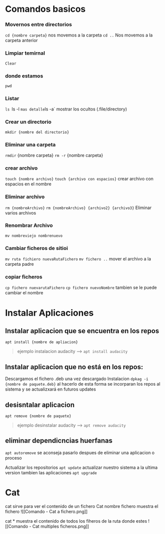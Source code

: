# Comandos basicos

### Movernos entre directorios
`cd {nombre carpeta}` nos movemos a la carpeta
`cd ..` Nos movemos a la carpeta anterior
### Limpiar temirnal
`Clear`
### donde estamos
`pwd`
### Listar 
`ls
`ls -l ` mas detalle
`ls -a` mostrar los ocultos (.file/directory)

### Crear un directorio
`mkdir {nombre del directorio}`
### Eliminar una carpeta
`rmdir` {nombre carpeta}
`rm -r` {nombre carpeta}

### crear archivo
`touch {nombre archivo}`
`touch {archivo con espacios}` crear archivo con espacios en el nombre
### Eliminar archivo
`rm {nombreArchivo}`
`rm {nombreArchivo} {archivo2} {archivo3}` Eliminar varios archivos
### Renombrar Archivo
`mv nombreviejo nombrenuevo`

### Cambiar ficheros de sitioi
`mv ruta fichiero nuevaRutaFichero`
`mv fichero ..` mover el archivo a la carpeta padre

### copiar ficheros
`cp fichero nuevarutaFichero`
`cp fichero nuevoNombre` tambien se le puede cambiar el nombre




# Instalar Aplicaciones

## Instalar aplicacion que se encuentra en los repos
`apt install {nombre de apliacion}`
> ejemplo instalacion audacity  --> `apt install audacity`

## Instalar aplicacion que no está en los repos:
Descargamos  el fichero  .deb
una vez descargado
Instalacion
`dpkag -i {nombre de paquete.deb}`
al hacerlo de esta forma se incorparan los repos al sistema y se actualizxará en futuros updates

## desisntalar aplicacion
`apt remove {nombre de paquete}`
> ejemplo desinstalar audacity --> `apt remove audacity`

## eliminar dependicncias huerfanas
`apt autoremove`
se aconseja pasarlo despues de eliminar una aplicacion o proceso

Actualizar los repositorios
`apt update`
actualizar nuestro sistema a la ultima version tambien las aplicaciones
`apt upgrade`

# Cat
cat sirve para ver el contenido de un fichero
Cat nombre fichero muestra el fichero 
![[Comando - Cat a fichero.png]]

cat * muestra el contenido de todos los fiheros de la ruta donde estes
![[Comando - Cat multiples ficheros.png]]




